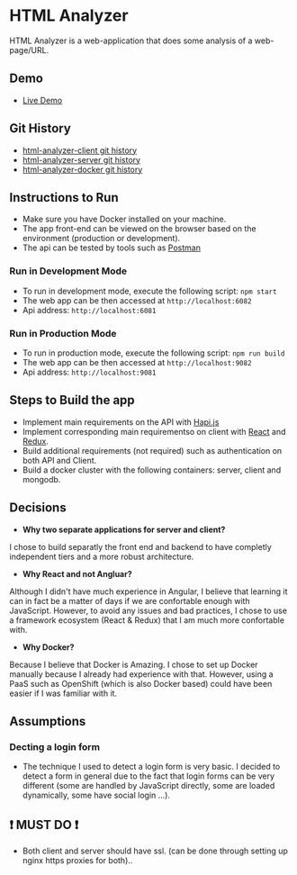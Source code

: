 # HTML Analyzer

HTML Analyzer is a web-application that does some analysis of a web-page/URL.

## Demo
* [Live Demo](http://live.htmlanalyzer.cloud)

## Git History
* [html-analyzer-client git history](https://github.com/siffogh/html-analyzer-client/commits/master)
* [html-analyzer-server git history](https://github.com/siffogh/html-analyzer-server/commits/master)
* [html-analyzer-docker git history](https://github.com/siffogh/html-analyzer-client/commits/master)

## Instructions to Run

* Make sure you have Docker installed on your machine.
* The app front-end can be viewed on the browser based on the environment (production or development).
* The api can be tested by tools such as [Postman](https://www.getpostman.com/)

### Run in Development Mode
* To run in development mode, execute the following script:
``` npm start ```
* The web app can be then accessed at ```http://localhost:6082```
* Api address: ```http://localhost:6081```


### Run in Production Mode
* To run in production mode, execute the following script:
``` npm run build ```
* The web app can be then accessed at ```http://localhost:9082```
* Api address: ```http://localhost:9081```

## Steps to Build the app
* Implement main requirements on the API with [Hapi.js](https://hapijs.com/)
* Implement corresponding main requirementso on client with [React](https://facebook.github.io/react/) and  [Redux](http://redux.js.org/).
* Build additional requirements (not required) such as authentication on both API and Client.
* Build a docker cluster with the following containers: server, client and mongodb.


## Decisions
* **Why two separate applications for server and client?**  

I chose to build separatly the front end and backend to have completly independent tiers and a more robust architecture.

* **Why React and not Angluar?** 

Although I didn't have much experience in Angular, I believe that learning it can in fact be a matter of days if we are confortable enough with JavaScript. However, to avoid any issues and bad practices, I chose to use a framework ecosystem (React & Redux) that I am much more confortable with.

* **Why Docker?**

Because I believe that Docker is Amazing. I chose to set up Docker manually because I already had experience with that. However, using a PaaS such as OpenShift (which is also Docker based) could have been easier if I was familiar with it.

## Assumptions

### Decting a login form
- The technique I used to detect a login form is very basic. I decided to detect a form in general due to the fact that login forms can be very different (some are handled by JavaScript directly, some are loaded dynamically, some have social login ...).

## :exclamation: MUST DO :exclamation:

* Both client and server should have ssl. (can be done through setting up nginx https proxies for both)..
